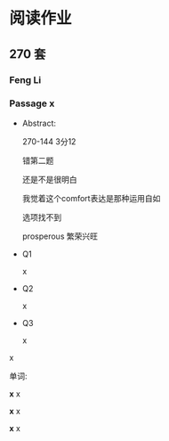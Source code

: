 # 阅读作业

## 270 套

### Feng Li

### Passage x

- Abstract:

  270-144 3分12 

  错第二题

  还是不是很明白

  我觉着这个comfort表达是那种运用自如 

  选项找不到

  prosperous	繁荣兴旺

  

- Q1

  x

- Q2

  x

- Q3

  x

x

单词:

**x** x

**x** x

**x** x